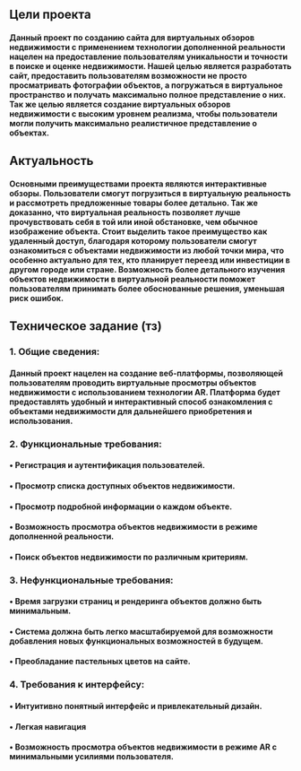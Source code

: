 ## Цели проекта
#### Данный проект по созданию сайта для виртуальных обзоров недвижимости с применением технологии дополненной реальности нацелен на предоставление пользователям уникальности и точности в поиске и оценке недвижимости. Нашей целью является разработать сайт, предоставить пользователям возможности не просто просматривать фотографии объектов, а погружаться в виртуальное пространство и получать максимально полное представление о них. Так же целью является создание виртуальных обзоров недвижимости с высоким уровнем реализма, чтобы пользователи могли получить максимально реалистичное представление о объектах.

## Актуальность
#### Основными преимуществами проекта являются интерактивные обзоры. Пользователи смогут погрузиться в виртуальную реальность и рассмотреть предложенные товары более детально. Так же доказанно, что виртуальная реальность позволяет лучше прочувствовать себя в той или иной обстановке, чем обычное изображение объекта. Стоит выделить такое преимущество как удаленный доступ, благодаря которому пользователи смогут ознакомиться с объектами недвижимости из любой точки мира, что особенно актуально для тех, кто планирует переезд или инвестиции в другом городе или стране. Возможность более детального изучения объектов недвижимости в виртуальной реальности поможет пользователям принимать более обоснованные решения, уменьшая риск ошибок.

## Техническое задание (тз)
### 1.	Общие сведения:
####     Данный проект нацелен на создание веб-платформы, позволяющей пользователям проводить виртуальные просмотры объектов недвижимости с использованием технологии AR. Платформа будет предоставлять удобный и интерактивный способ ознакомления с объектами недвижимости для дальнейшего приобретения и использования.
### 2.	Функциональные требования:
####     •	Регистрация и аутентификация пользователей.
####     •	Просмотр списка доступных объектов недвижимости.
####     •	Просмотр подробной информации о каждом объекте.
####     •	Возможность просмотра объектов недвижимости в режиме дополненной реальности.
####     •	Поиск объектов недвижимости по различным критериям.
### 3.	Нефункциональные требования:
####     •	Время загрузки страниц и рендеринга объектов должно быть минимальным.
####     •	Система должна быть легко масштабируемой для возможности добавления новых функциональных возможностей в будущем.
####     •	Преобладание пастельных цветов на сайте.
### 4.	Требования к интерфейсу:
####     •	Интуитивно понятный интерфейс и привлекательный дизайн.
####     •	Легкая навигация
####     •	Возможность просмотра объектов недвижимости в режиме AR с минимальными усилиями пользователя.
